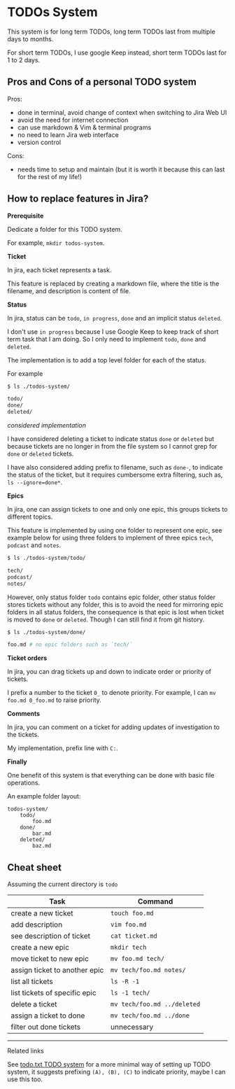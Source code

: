 # TODOs System

This system is for long term TODOs, long term TODOs last from multiple days to months.

For short term TODOs, I use google Keep instead, short term TODOs last for 1 to 2 days.

## Pros and Cons of a personal TODO system

Pros:

- done in terminal, avoid change of context when switching to Jira Web UI
- avoid the need for internet connection
- can use markdown & Vim & terminal programs
- no need to learn Jira web interface
- version control

Cons:

- needs time to setup and maintain (but it is worth it because this can last for the rest of my life!)

## How to replace features in Jira?

**Prerequisite**

Dedicate a folder for this TODO system.

For example, `mkdir todos-system`.

**Ticket**

In jira, each ticket represents a task.

This feature is replaced by creating a markdown file, where the title is the filename, and description is content of file.

**Status**

In jira, status can be `todo`, `in progress`, `done` and an implicit status `deleted`.

I don't use `in progress` because I use Google Keep to keep track of short term task that I am doing.
So I only need to implement `todo`, `done` and `deleted`.

The implementation is to add a top level folder for each of the status.

For example

```bash
$ ls ./todos-system/

todo/
done/
deleted/
```

*considered implementation*

I have considered deleting a ticket to indicate status `done` or `deleted` but because tickets are no longer in from the file system so I cannot grep for `done` or `deleted` tickets.

I have also considered adding prefix to filename, such as `done-`, to indicate the status of the ticket, but it requires cumbersome extra filtering, such as, `ls --ignore=done*`.

**Epics**

In jira, one can assign tickets to one and only one epic, this groups tickets to different topics.

This feature is implemented by using one folder to represent one epic, see example below for using three folders to implement of three epics `tech`, `podcast` and `notes`.

```bash
$ ls ./todos-system/todo/

tech/
podcast/
notes/
```

However, only status folder `todo` contains epic folder, other status folder stores tickets without any folder, this is to avoid the need for mirroring epic folders in all status folders, the consequence is that epic is lost when ticket is moved to `done` or `deleted`. Though I can still find it from git history.

```bash
$ ls ./todos-system/done/

foo.md # no epic folders such as `tech/`
```

**Ticket orders**

In jira, you can drag tickets up and down to indicate order or priority of tickets.

I prefix a number to the ticket `0_` to denote priority. For example, I can `mv foo.md 0_foo.md` to raise priority.

**Comments**

In jira, you can comment on a ticket for adding updates of investigation to the tickets.

My implementation, prefix line with `C:`.

**Finally**

One benefit of this system is that everything can be done with basic file operations.

An example folder layout:

```
todos-system/
    todo/
        foo.md
    done/
        bar.md
    deleted/
        baz.md
```

## Cheat sheet

Assuming the current directory is `todo`

| Task                          | Command                     |
| ----------------------------- | --------------------------- |
| create a new ticket           | `touch foo.md`              |
| add description               | `vim foo.md`                |
| see description of ticket     | `cat ticket.md`             |
| create a new epic             | `mkdir tech`                |
| move ticket to new epic       | `mv foo.md tech/`           |
| assign ticket to another epic | `mv tech/foo.md notes/`     |
| list all tickets              | `ls -R -1`                  |
| list tickets of specific epic | `ls -1 tech/`               |
| delete a ticket               | `mv tech/foo.md ../deleted` |
| assign a ticket to done       | `mv tech/foo.md ../done`    |
| filter out done tickets       | unnecessary                 |

______________________________________________________________________

Related links

See [todo.txt TODO system](https://github.com/todotxt/todo.txt) for a more minimal way of setting up TODO system, it suggests prefixing `(A), (B), (C)` to indicate priority, maybe I can use this too.
